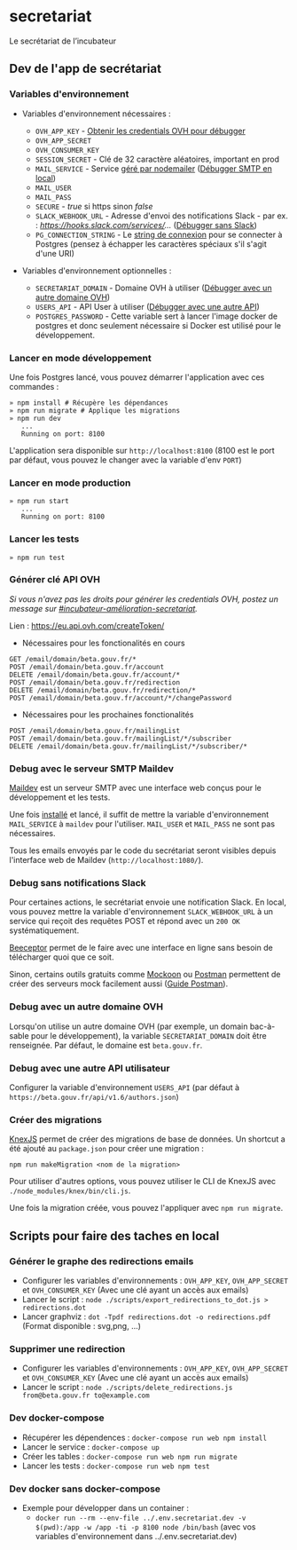 # secretariat

Le secrétariat de l’incubateur

## Dev de l'app de secrétariat

### Variables d'environnement

- Variables d'environnement nécessaires :
   - `OVH_APP_KEY` - [Obtenir les credentials OVH pour débugger](#Générer-clé-API-OVH)
   - `OVH_APP_SECRET`
   - `OVH_CONSUMER_KEY`
   - `SESSION_SECRET` - Clé de 32 caractère aléatoires, important en prod
   - `MAIL_SERVICE` - Service [géré par nodemailer](https://nodemailer.com/smtp/well-known/) ([Débugger SMTP en local](#Debug-avec-le-serveur-SMTP-Maildev))
   - `MAIL_USER`
   - `MAIL_PASS`
   - `SECURE` - _true_ si https sinon _false_
   - `SLACK_WEBHOOK_URL` - Adresse d'envoi des notifications Slack - par ex. : _https://hooks.slack.com/services/..._ ([Débugger sans Slack](#Debug-sans-notifications-Slack))
   - `PG_CONNECTION_STRING` - Le [string de connexion](https://www.postgresql.org/docs/current/libpq-connect.html#LIBPQ-CONNSTRING) pour se connecter à Postgres (pensez à échapper les caractères spéciaux s'il s'agit d'une URI)

- Variables d'environnement optionnelles :
   - `SECRETARIAT_DOMAIN` - Domaine OVH à utiliser ([Débugger avec un autre domaine OVH](#Debug-avec-un-autre-domaine-OVH))
   - `USERS_API` - API User à utiliser ([Débugger avec une autre API](#Debug-avec-une-autre-API-utilisateur))
   - `POSTGRES_PASSWORD` - Cette variable sert à lancer l'image docker de postgres et donc seulement nécessaire si Docker est utilisé pour le développement.

### Lancer en mode développement

Une fois Postgres lancé, vous pouvez démarrer l'application avec ces commandes :

```
» npm install # Récupère les dépendances
» npm run migrate # Applique les migrations
» npm run dev
   ...
   Running on port: 8100
```
L'application sera disponible sur `http://localhost:8100` (8100 est le port par défaut, vous pouvez le changer avec la variable d'env `PORT`)

### Lancer en mode production

```
» npm run start
   ...
   Running on port: 8100
```

### Lancer les tests

```
» npm run test
```

### Générer clé API OVH

_Si vous n'avez pas les droits pour générer les credentials OVH, postez un message sur [#incubateur-amélioration-secretariat](https://startups-detat.slack.com/archives/C017J6CUN2V)._

Lien : https://eu.api.ovh.com/createToken/

- Nécessaires pour les fonctionalités en cours
```
GET /email/domain/beta.gouv.fr/*
POST /email/domain/beta.gouv.fr/account
DELETE /email/domain/beta.gouv.fr/account/*
POST /email/domain/beta.gouv.fr/redirection
DELETE /email/domain/beta.gouv.fr/redirection/*
POST /email/domain/beta.gouv.fr/account/*/changePassword
```

- Nécessaires pour les prochaines fonctionalités
```
POST /email/domain/beta.gouv.fr/mailingList
POST /email/domain/beta.gouv.fr/mailingList/*/subscriber
DELETE /email/domain/beta.gouv.fr/mailingList/*/subscriber/*
```

### Debug avec le serveur SMTP Maildev

[Maildev](http://maildev.github.io/maildev/) est un serveur SMTP avec une interface web conçus pour le développement et les tests.

Une fois [installé](http://maildev.github.io/maildev/#install) et lancé, il suffit de mettre la variable d'environnement `MAIL_SERVICE` à `maildev` pour l'utiliser. `MAIL_USER` et `MAIL_PASS` ne sont pas nécessaires.

Tous les emails envoyés par le code du secrétariat seront visibles depuis l'interface web de Maildev (`http://localhost:1080/`).

### Debug sans notifications Slack

Pour certaines actions, le secrétariat envoie une notification Slack. En local, vous pouvez mettre la variable d'environnement `SLACK_WEBHOOK_URL` à un service qui reçoit des requêtes POST et répond avec un `200 OK` systématiquement.

[Beeceptor](https://beeceptor.com/) permet de le faire avec une interface en ligne sans besoin de télécharger quoi que ce soit.

Sinon, certains outils gratuits comme [Mockoon](https://mockoon.com/) ou [Postman](https://www.postman.com/) permettent de créer des serveurs mock facilement aussi ([Guide Postman](https://learning.postman.com/docs/designing-and-developing-your-api/mocking-data/setting-up-mock/#creating-mock-servers-in-app)).

### Debug avec un autre domaine OVH

Lorsqu'on utilise un autre domaine OVH (par exemple, un domain bac-à-sable pour le développement), la variable `SECRETARIAT_DOMAIN` doit être renseignée. Par défaut, le domaine est `beta.gouv.fr`.

### Debug avec une autre API utilisateur

Configurer la variable d'environnement `USERS_API` (par défaut à `https://beta.gouv.fr/api/v1.6/authors.json`)

### Créer des migrations
[KnexJS](http://knexjs.org/#Migrations) permet de créer des migrations de base de données. Un shortcut a été ajouté au `package.json` pour créer une migration :

```
npm run makeMigration <nom de la migration>
```

Pour utiliser d'autres options, vous pouvez utiliser le CLI de KnexJS avec `./node_modules/knex/bin/cli.js`.

Une fois la migration créée, vous pouvez l'appliquer avec `npm run migrate`.

## Scripts pour faire des taches en local

### Générer le graphe des redirections emails

- Configurer les variables d'environnements : `OVH_APP_KEY`, `OVH_APP_SECRET` et `OVH_CONSUMER_KEY` (Avec une clé ayant un accès aux emails)
- Lancer le script : `node ./scripts/export_redirections_to_dot.js > redirections.dot`
- Lancer graphviz : `dot -Tpdf redirections.dot -o redirections.pdf` (Format disponible : svg,png, ...)

### Supprimer une redirection

- Configurer les variables d'environnements : `OVH_APP_KEY`, `OVH_APP_SECRET` et `OVH_CONSUMER_KEY` (Avec une clé ayant un accès aux emails)
- Lancer le script : `node ./scripts/delete_redirections.js from@beta.gouv.fr to@example.com`

### Dev docker-compose

- Récupérer les dépendences : `docker-compose run web npm install`
- Lancer le service : `docker-compose up`
- Créer les tables : `docker-compose run web npm run migrate`
- Lancer les tests : `docker-compose run web npm test`

### Dev docker sans docker-compose

- Exemple pour développer dans un container :
	- `docker run --rm --env-file ../.env.secretariat.dev -v $(pwd):/app -w /app -ti -p 8100 node /bin/bash` (avec vos variables d'environnement dans ../.env.secretariat.dev)
